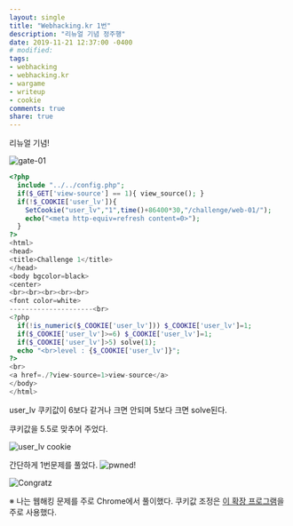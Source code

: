```yaml
---
layout: single
title: "Webhacking.kr 1번"
description: "리뉴얼 기념 정주행"
date: 2019-11-21 12:37:00 -0400
# modified: 
tags: 
- webhacking
- webhacking.kr
- wargame
- writeup
- cookie
comments: true
share: true
---
```


리뉴얼 기념!

![gate-01]({{site.url}}{{site.baseurl}}/assets/images/2019-11-21-WriteUp-Webhacking.kr-01/0.PNG)


```php
<?php
  include "../../config.php";
  if($_GET['view-source'] == 1){ view_source(); }
  if(!$_COOKIE['user_lv']){
    SetCookie("user_lv","1",time()+86400*30,"/challenge/web-01/");
    echo("<meta http-equiv=refresh content=0>");
  }
?>
<html>
<head>
<title>Challenge 1</title>
</head>
<body bgcolor=black>
<center>
<br><br><br><br><br>
<font color=white>
---------------------<br>
<?php
  if(!is_numeric($_COOKIE['user_lv'])) $_COOKIE['user_lv']=1;
  if($_COOKIE['user_lv']>=6) $_COOKIE['user_lv']=1;
  if($_COOKIE['user_lv']>5) solve(1);
  echo "<br>level : {$_COOKIE['user_lv']}";
?>
<br>
<a href=./?view-source=1>view-source</a>
</body>
</html>

```

user_lv 쿠키값이 6보다 같거나 크면 안되며
5보다 크면 solve된다.

쿠키값을 5.5로 맞추어 주었다.

![user_lv cookie]({{site.url}}{{site.baseurl}}/assets/images/2019-11-21-WriteUp-Webhacking.kr-01/1.PNG)

간단하게 1번문제를 풀었다.
![pwned!]({{site.url}}{{site.baseurl}}/assets/images/2019-11-21-WriteUp-Webhacking.kr-01/2.PNG)

![Congratz]({{site.url}}{{site.baseurl}}/assets/images/2019-11-21-WriteUp-Webhacking.kr-01/3.PNG)

※
나는 웹해킹 문제를 주로 Chrome에서 풀이했다.
쿠키값 조정은 [이 확장 프로그램](https://chrome.google.com/webstore/detail/editthiscookie/fngmhnnpilhplaeedifhccceomclgfbg?utm_source=chrome-ntp-icon)을 주로 사용했다.